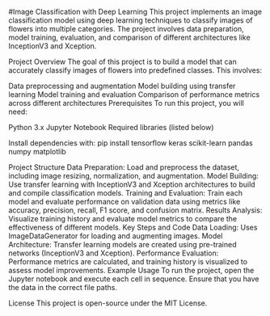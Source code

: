 #Image Classification with Deep Learning
This project implements an image classification model using deep learning techniques to classify images of flowers into multiple categories. The project involves data preparation, model training, evaluation, and comparison of different architectures like InceptionV3 and Xception.

Project Overview
The goal of this project is to build a model that can accurately classify images of flowers into predefined classes. This involves:

Data preprocessing and augmentation
Model building using transfer learning
Model training and evaluation
Comparison of performance metrics across different architectures
Prerequisites
To run this project, you will need:

Python 3.x
Jupyter Notebook
Required libraries (listed below)

Install dependencies with:
pip install tensorflow keras scikit-learn pandas numpy matplotlib

Project Structure
Data Preparation: Load and preprocess the dataset, including image resizing, normalization, and augmentation.
Model Building: Use transfer learning with InceptionV3 and Xception architectures to build and compile classification models.
Training and Evaluation: Train each model and evaluate performance on validation data using metrics like accuracy, precision, recall, F1 score, and confusion matrix.
Results Analysis: Visualize training history and evaluate model metrics to compare the effectiveness of different models.
Key Steps and Code
Data Loading: Uses ImageDataGenerator for loading and augmenting images.
Model Architecture: Transfer learning models are created using pre-trained networks (InceptionV3 and Xception).
Performance Evaluation: Performance metrics are calculated, and training history is visualized to assess model improvements.
Example Usage
To run the project, open the Jupyter notebook and execute each cell in sequence. Ensure that you have the data in the correct file paths.

License
This project is open-source under the MIT License.

